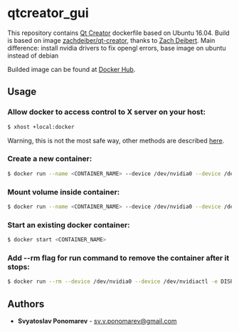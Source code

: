 # qtcreator_gui
This repository contains [Qt Creator][1] dockerfile based on Ubuntu 16.04.
Build is based on image [zachdeiber/qt-creator][2], thanks to [Zach Deibert][3].
Main difference: install nvidia drivers to fix opengl errors, base image on ubuntu instead of debian

Builded image can be found at [Docker Hub][4].

## Usage
### Allow docker to access control to X server on your host:
```sh
$ xhost +local:docker
```
Warning, this is not the most safe way, other methods are described [here][5].
### Create a new container:
```sh
$ docker run --name <CONTAINER_NAME> --device /dev/nvidia0 --device /dev/nvidiactl -e DISPLAY=$DISPLAY -v /tmp:/tmp svponomarev/qtcreator_gui qtcreator
```
### Mount volume inside container:
```sh
$ docker run --name <CONTAINER_NAME> --device /dev/nvidia0 --device /dev/nvidiactl -e DISPLAY=$DISPLAY -v <YOUR_DIRECTORY>:<CONTAINER_DIRECTORY> svponomarev/qtcreator_gui qtcreator
``` 
### Start an existing docker container:
```sh
$ docker start <CONTAINER_NAME>
```
### Add --rm flag for run command to remove the container after it stops:
```sh
$ docker run --rm --device /dev/nvidia0 --device /dev/nvidiactl -e DISPLAY=$DISPLAY -v /tmp:/tmp svponomarev/qtcreator_gui qtcreator
``` 
## Authors

* **Svyatoslav Ponomarev** - sv.v.ponomarev@gmail.com

[1]: https://www.qt.io/ide/
[2]: https://hub.docker.com/r/zachdeibert/qt-creator/
[3]: https://github.com/zachdeibert/docker-images/tree/master/IDEs/QtCreator
[4]: https://hub.docker.com/r/svponomarev/qtcreator_gui/
[5]: http://wiki.ros.org/docker/Tutorials/GUI
